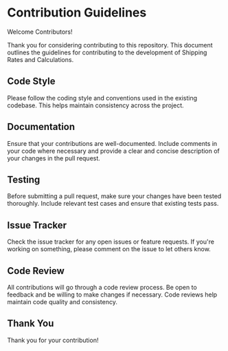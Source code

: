 # Contribution Guidelines

Welcome Contributors!

Thank you for considering contributing to this repository. This document outlines the guidelines for contributing to the development of Shipping Rates and Calculations.

## Code Style

Please follow the coding style and conventions used in the existing codebase. This helps maintain consistency across the project.

## Documentation

Ensure that your contributions are well-documented. Include comments in your code where necessary and provide a clear and concise description of your changes in the pull request.

## Testing

Before submitting a pull request, make sure your changes have been tested thoroughly. Include relevant test cases and ensure that existing tests pass.

## Issue Tracker

Check the issue tracker for any open issues or feature requests. If you're working on something, please comment on the issue to let others know.

## Code Review

All contributions will go through a code review process. Be open to feedback and be willing to make changes if necessary. Code reviews help maintain code quality and consistency.

## Thank You

Thank you for your contribution! 
